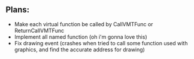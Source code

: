 ## Plans:
- Make each virtual function be called by CallVMTFunc or ReturnCallVMTFunc
- Implement all named function (oh i'm gonna love this)
- Fix drawing event (crashes when tried to call some function used with graphics, and find the accurate address for drawing)